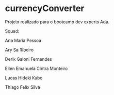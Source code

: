 # currencyConverter
<p>Projeto realizado para o bootcamp dev experts Ada.<p>
<p>Squad:<p>
<p>Ana Maria Pessoa<p>
<p>Ary Sa Ribeiro<p>
<p>Derik Galoni Fernandes<p>
<p>Ellen Emanuela Cintra Monteiro<p>
<p>Lucas Hideki Kubo<p>
<p>Thiago Felix Silva<p>
